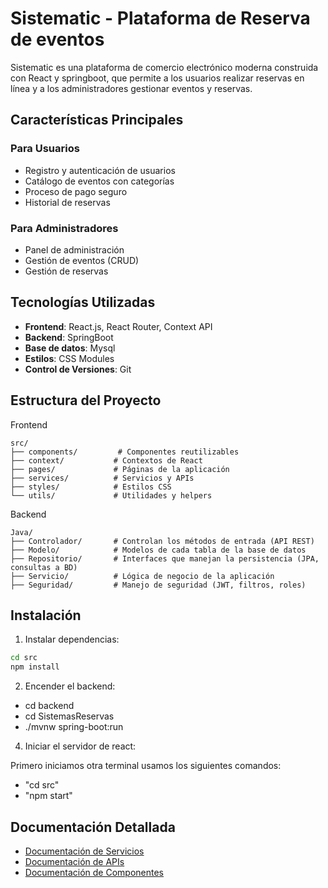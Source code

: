 # Sistematic - Plataforma de Reserva de eventos

Sistematic es una plataforma de comercio electrónico moderna construida con React y springboot, que permite a los usuarios realizar reservas en línea y a los administradores gestionar eventos y reservas.

## Características Principales

### Para Usuarios
- Registro y autenticación de usuarios
- Catálogo de eventos con categorías
- Proceso de pago seguro 
- Historial de reservas

### Para Administradores
- Panel de administración
- Gestión de eventos (CRUD)
- Gestión de reservas



## Tecnologías Utilizadas

- **Frontend**: React.js, React Router, Context API
- **Backend**: SpringBoot 
- **Base de datos**: Mysql
- **Estilos**: CSS Modules
- **Control de Versiones**: Git

## Estructura del Proyecto

Frontend
```
src/ 
├── components/         # Componentes reutilizables
├── context/           # Contextos de React
├── pages/             # Páginas de la aplicación
├── services/          # Servicios y APIs
├── styles/            # Estilos CSS
└── utils/             # Utilidades y helpers
```
Backend
```
Java/
├── Controlador/       # Controlan los métodos de entrada (API REST)
├── Modelo/            # Modelos de cada tabla de la base de datos
├── Repositorio/       # Interfaces que manejan la persistencia (JPA, consultas a BD)
├── Servicio/          # Lógica de negocio de la aplicación
├── Seguridad/         # Manejo de seguridad (JWT, filtros, roles)
```

## Instalación

1. Instalar dependencias:
```bash
cd src
npm install
```

2. Encender el backend:

- cd backend
- cd SistemasReservas
- ./mvnw spring-boot:run


4. Iniciar el servidor de react:

Primero iniciamos otra terminal usamos los siguientes comandos:

- "cd src"
- "npm start"


## Documentación Detallada

- [Documentación de Servicios](./docs/SERVICES.md)
- [Documentación de APIs](./docs/API.md)
- [Documentación de Componentes](./docs/COMPONENTS.md)






